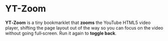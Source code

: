 # YT-Zoom
**YT‑Zoom** is a tiny bookmarklet that **zooms** the YouTube HTML5 video player, shifting the page layout out of the way so you can focus on the video without going full‑screen. Run it again to **toggle back**.
